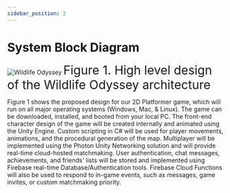 ```yaml
---
sidebar_position: 2
---
```


# System Block Diagram
![Wildlife Odyssey](https://github.com/Capstone-Projects-2024-Spring/project-rpg-elements-game/assets/95385730/272b94b1-6548-4424-ace7-74f60e44325e)
<span style="font-size: 28px;">Figure 1. High level design of the Wildlife Odyssey architecture</span>
 

Figure 1 shows the proposed design for our 2D Platformer game, which will run on all major operating systems (Windows, Mac, & Linux). The game can be downloaded, installed, and booted from your local PC. The front-end character design of the game will be created internally and animated using the Unity Engine. Custom scripting in C# will be used for player movements, animations, and the procedural generation of the map. Multiplayer will be implemented using the Photon Unity Networking solution and will provide real-time cloud-hosted matchmaking. User authentication, chat messages, achievements, and friends' lists will be stored and implemented using Firebase real-time Database/Authentication tools. Firebase Cloud Functions will also be used to respond to in-game events, such as messages, game invites, or custom matchmaking priority. 
